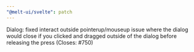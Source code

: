 ```yaml
---
"@melt-ui/svelte": patch
---
```


Dialog: fixed interact outside pointerup/mouseup issue where the dialog would close if you clicked and dragged outside of the dialog before releasing the press (Closes: #750)
